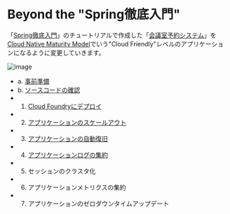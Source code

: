 # Beyond the "Spring徹底入門"

「[Spring徹底入門](http://bit.ly/spring-boot)」のチュートリアルで作成した「[会議室予約システム](https://github.com/making/mrs)」を [Cloud Native Maturity Model](https://www.enterpriseirregulars.com/103240/cloud-native-nice-get/)でいう"Cloud Friendly"レベルのアプリケーションになるように変更していきます。

![image](https://cloud.githubusercontent.com/assets/106908/18636478/f34f0902-7ec3-11e6-9a60-d8824dd9b48b.png)


* a. [事前準備](prerequisite.md)
* b. [ソースコードの確認](checking-sourcecode.md)
* 1. [Cloud Foundryにデプロイ](cf-push.md)
* 2. [アプリケーションのスケールアウト](scale-out.md)
* 3. [アプリケーションの自動復旧](auto-recover.md)
* 4. [アプリケーションログの集約](log-aggregation.md)
* 5. セッションのクラスタ化
* 6. アプリケーションメトリクスの集約
* 7. アプリケーションのゼロダウンタイムアップデート

